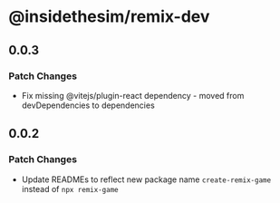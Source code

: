 # @insidethesim/remix-dev

## 0.0.3

### Patch Changes

- Fix missing @vitejs/plugin-react dependency - moved from devDependencies to dependencies

## 0.0.2

### Patch Changes

- Update READMEs to reflect new package name `create-remix-game` instead of `npx remix-game`
